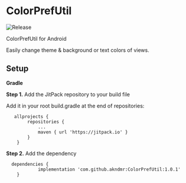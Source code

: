 # ColorPrefUtil
![Release](https://jitpack.io/v/akndmr/ColorPrefUtil.svg)

ColorPrefUtil for Android

Easily change theme & background or text colors of views.

<div class="row">
<div class="col-lg-10">
<h2><strong>Setup</strong></h2>
<p><strong>Gradle</strong></p>
<p><strong>Step 1.</strong>&nbsp;Add the JitPack repository to your build file</p>
<div role="tabpanel">
<div class="tab-content">
<div id="gradle" class="tab-pane active" role="tabpanel">
<p>Add it in your root build.gradle at the end of repositories:</p>
<pre class="kode language-css code-toolbar"><code class=" kode language-css">	<span class="token selector">allprojects</span> <span class="token punctuation">{</span>
		<span class="token selector">repositories</span> <span class="token punctuation">{</span>
			<span class="token selector">...
			maven</span> <span class="token punctuation">{</span> url <span class="token string">'https://jitpack.io'</span> <span class="token punctuation">}</span>
		<span class="token punctuation">}</span>
	<span class="token punctuation">}</span></code></pre>
</div>
</div>
</div>
</div>
</div>
<div class="row">
<div class="col-lg-8">
<p><strong>Step 2.</strong>&nbsp;Add the dependency</p>
</div>
</div>
<div class="row">
<div class="col-lg-10">
<div role="tabpanel">
<div class="tab-content depTabs">
<div class="tab-pane depTab gradle active" role="tabpanel">
<pre class="kode code-toolbar  language-css"><code id="depCodeGradle" class=" kode  language-css">	<span class="token selector">dependencies</span> <span class="token punctuation">{</span>
	        implementation <span class="token string">'com.github.akndmr:ColorPrefUtil:1.0.1'</span>
	<span class="token punctuation">}<br /></span></code></pre>
</div>
</div>
</div>
</div>
</div>
